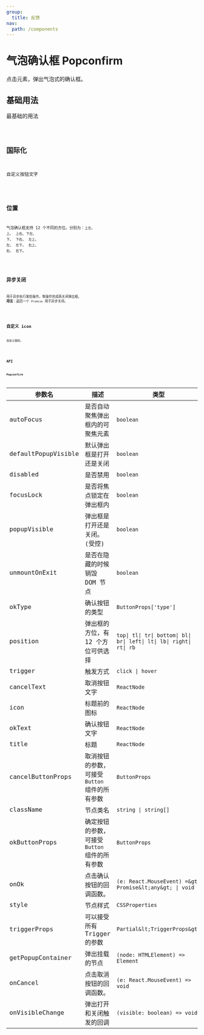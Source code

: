 ```yaml
---
group:
  title: 反馈
nav:
  path: /components
---
```


# 气泡确认框 Popconfirm

点击元素，弹出气泡式的确认框。

## 基础用法

最基础的用法

<code src="./__demo__/basic">

## 国际化

自定义按钮文字

<code src="./__demo__/text">

## 位置

气泡确认框支持 12 个不同的方位。分别为：`上左`、 `上`、 `上右`、`下左`、 `下`、 `下右`、 `左上`、 `左`、 `左下`、 `右上`、 `右`、 `右下`。

<code src="./__demo__/position">

## 异步关闭

用于异步执行某些操作，等操作完成再关闭弹出框。 **用法**：返回一个 `Promise` 用于异步关闭。

<code src="./__demo__/loading">

## 自定义 icon

自定义图标。

<code src="./__demo__/icon">

## API

### Popconfirm

| 参数名 | 描述 | 类型 | 默认值 |
| --- | --- | --- | --- |
| autoFocus | 是否自动聚焦弹出框内的可聚焦元素 | `boolean` | `-` |
| defaultPopupVisible | 默认弹出框是打开还是关闭 | `boolean` | `-` |
| disabled | 是否禁用 | `boolean` | `-` |
| focusLock | 是否将焦点锁定在弹出框内 | `boolean` | `-` |
| popupVisible | 弹出框是打开还是关闭。(受控) | `boolean` | `-` |
| unmountOnExit | 是否在隐藏的时候销毁 DOM 节点 | `boolean` | `true` |
| okType | 确认按钮的类型 | `ButtonProps['type']` | `primary` |
| position | 弹出框的方位，有 12 个方位可供选择 | `top\| tl\| tr\| bottom\| bl\| br\| left\| lt\| lb\| right\| rt\| rb` | `top` |
| trigger | 触发方式 | `click \| hover` | `click` |
| cancelText | 取消按钮文字 | `ReactNode` | `-` |
| icon | 标题前的图标 | `ReactNode` | `<IconExclamationCircleFill />` |
| okText | 确认按钮文字 | `ReactNode` | `-` |
| title | 标题 | `ReactNode` | `-` |
| cancelButtonProps | 取消按钮的参数，可接受 `Button` 组件的所有参数 | `ButtonProps` | `-` |
| className | 节点类名 | `string \| string[]` | `-` |
| okButtonProps | 确定按钮的参数，可接受 `Button` 组件的所有参数 | `ButtonProps` | `-` |
| onOk | 点击确认按钮的回调函数。 | `(e: React.MouseEvent) =&gt; Promise&lt;any&gt; \| void` | `-` |
| style | 节点样式 | `CSSProperties` | `-` |
| triggerProps | 可以接受所有 Trigger 的参数 | `Partial&lt;TriggerProps&gt;` | `-` |
| getPopupContainer | 弹出挂载的节点 | `(node: HTMLElement) => Element` | `-` |
| onCancel | 点击取消按钮的回调函数。 | `(e: React.MouseEvent) => void` | `-` |
| onVisibleChange | 弹出打开和关闭触发的回调 | `(visible: boolean) => void` | `-` |
